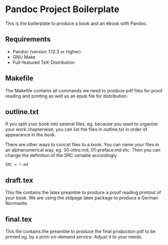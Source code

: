 Pandoc Project Boilerplate
==========================

This is the boilerplate to produce a book and an ebook with Pandoc.

Requirements
------------

* Pandoc (version 1.12.3 or higher)
* GNU Make
* Full-featured TeX-Distribution

Makefile
--------

The Makefile contains all commands we need to produce pdf files for proof reading and printing as well as an epub file for distribution.

outline.txt
-----------

If you split your book into several files, eg. because you want to organize your work chapterwise, you can list the files in outline.txt in order of appearance in the book.

There are other ways to concat files to a book. You can name your files in an alphanumerical way, eg. 00-intro.md, 01-preface.md etc. Then you can change the definition of the SRC variable accordingly.

    SRC = *.md

draft.tex
---------

This file contains the latex preamble to produce a proof reading printout of your book. We are using the stdpage latex package to produce a German Normseite.

final.tex
---------

This file contains the preamble to produce the final production pdf to be printed eg. by a print-on-demand service. Adjust it to your needs.
